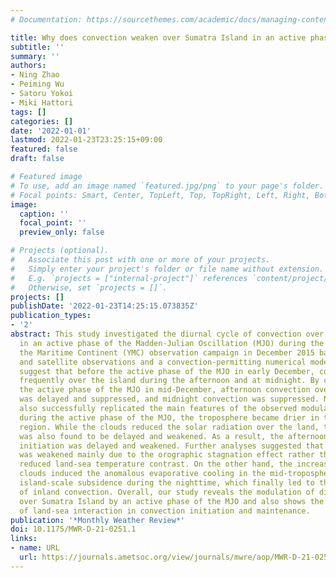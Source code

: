 ```yaml
---
# Documentation: https://sourcethemes.com/academic/docs/managing-content/

title: Why does convection weaken over Sumatra Island in an active phase of the MJO?
subtitle: ''
summary: ''
authors:
- Ning Zhao
- Peiming Wu
- Satoru Yokoi
- Miki Hattori
tags: []
categories: []
date: '2022-01-01'
lastmod: 2022-01-23T23:25:15+09:00
featured: false
draft: false

# Featured image
# To use, add an image named `featured.jpg/png` to your page's folder.
# Focal points: Smart, Center, TopLeft, Top, TopRight, Left, Right, BottomLeft, Bottom, BottomRight.
image:
  caption: ''
  focal_point: ''
  preview_only: false

# Projects (optional).
#   Associate this post with one or more of your projects.
#   Simply enter your project's folder or file name without extension.
#   E.g. `projects = ["internal-project"]` references `content/project/deep-learning/index.md`.
#   Otherwise, set `projects = []`.
projects: []
publishDate: '2022-01-23T14:25:15.073835Z'
publication_types:
- '2'
abstract: This study investigated the diurnal cycle of convection over Sumatra Island
  in an active phase of the Madden-Julian Oscillation (MJO) during the Pre-Years of
  the Maritime Continent (YMC) observation campaign in December 2015 based on in-situ
  and satellite observations and a convection-permitting numerical model. Observations
  suggest that before the active phase of the MJO in early December, convection occurred
  frequently over the island during the afternoon and at midnight. By contrast, during
  the active phase of the MJO in mid-December, afternoon convection over the island
  was delayed and suppressed, and midnight convection was suppressed. Numerical experiments
  also successfully replicated the main features of the observed modulations. In general,
  during the active phase of the MJO, the troposphere became drier in the Sumatra
  region. While the clouds reduced the solar radiation over the land, the sea breeze
  was also found to be delayed and weakened. As a result, the afternoon convection
  initiation was delayed and weakened. Further analyses suggested that the sea breeze
  was weakened mainly due to the orographic stagnation effect rather than the slightly
  reduced land-sea temperature contrast. On the other hand, the increased stratiform-anvil
  clouds induced the anomalous evaporative cooling in the mid-troposphere and generated
  island-scale subsidence during the nighttime, which finally led to the suppression
  of inland convection. Overall, our study reveals the modulation of diurnal convection
  over Sumatra Island by an active phase of the MJO and also shows the potential role
  of land-sea interaction in convection initiation and maintenance.
publication: '*Monthly Weather Review*'
doi: 10.1175/MWR-D-21-0251.1
links:
- name: URL
  url: https://journals.ametsoc.org/view/journals/mwre/aop/MWR-D-21-0251.1/MWR-D-21-0251.1.xml
---
```

